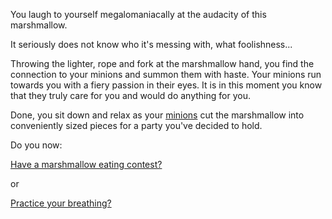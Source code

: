 You laugh to yourself megalomaniacally at the audacity of this marshmallow.

It seriously does not know who it's messing with, what foolishness...

Throwing the lighter, rope and fork at the marshmallow hand, you find the connection to your 
minions and summon them with haste. Your minions run towards you with a fiery passion in their
eyes. It is in this moment you know that they truly care for you and would do anything for you.

Done, you sit down and relax as your [minions](https://www.youtube.com/watch?v=IS0-MVYAVZs) cut the
marshmallow into conveniently sized pieces for a party you've decided to hold.

Do you now:

[Have a marshmallow eating contest?](marshmallow-eating-contest/marshmallow-eating-contest.md)

or

[Practice your breathing?](../yoga/yoga.md)
